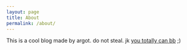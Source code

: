 ```yaml
---
layout: page
title: About
permalink: /about/
---
```

This is a cool blog made by argot. do not steal. jk [you totally can bb](https://github.com/argot42/argot42.github.io) ;)
